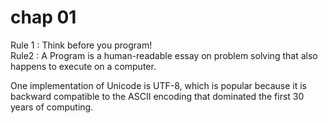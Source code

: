 # chap 01

Rule 1 : Think before you program!</br>
Rule2 : A Program is a human-readable essay on problem solving that also happens to execute on a computer.</br>

One implementation of Unicode is UTF-8, which is popular because it is backward compatible to the ASCII encoding that dominated the first 30 years of computing.</br>
